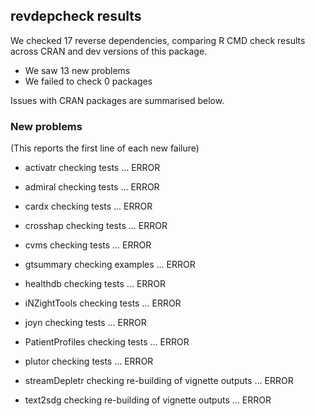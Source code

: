## revdepcheck results

We checked 17 reverse dependencies, comparing R CMD check results across CRAN and dev versions of this package.

 * We saw 13 new problems
 * We failed to check 0 packages

Issues with CRAN packages are summarised below.

### New problems
(This reports the first line of each new failure)

* activatr
  checking tests ... ERROR

* admiral
  checking tests ... ERROR

* cardx
  checking tests ... ERROR

* crosshap
  checking tests ... ERROR

* cvms
  checking tests ... ERROR

* gtsummary
  checking examples ... ERROR

* healthdb
  checking tests ... ERROR

* iNZightTools
  checking tests ... ERROR

* joyn
  checking tests ... ERROR

* PatientProfiles
  checking tests ... ERROR

* plutor
  checking tests ... ERROR

* streamDepletr
  checking re-building of vignette outputs ... ERROR

* text2sdg
  checking re-building of vignette outputs ... ERROR

